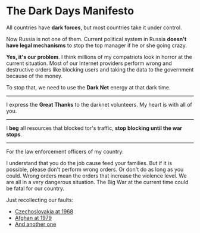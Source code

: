 # The Dark Days Manifesto

All countries have **dark forces**, but most countries take it under control.

Now Russia is not one of them. Current political system in Russia **doesn't have legal mechanisms** to stop the top manager if he or she going crazy.

**Yes, it's our problem**. I think millions of my compatriots look in horror at the current situation.
Most of our Internet providers perform wrong and destructive orders like blocking users and taking the data to the government because of the money.

To stop that, we need to use the **Dark Net** energy at that dark time.

---

I express the **Great Thanks** to the darknet volunteers. My heart is with all of you.

---

I **beg** all resources that blocked tor's traffic, **stop blocking until the war stops**.

---

For the law enforcement officers of my country:

I understand that you do the job cause feed your families.
But if it is possible, please don't perform wrong orders. Or don't do as long as you could. Wrong orders mean the orders that increase the violence level. We are all in a very dangerous situation. The Big War at the current time could be fatal for our country.

Just recollecting our faults:

* [Czechoslovakia at 1968](https://en.wikipedia.org/wiki/Warsaw_Pact_invasion_of_Czechoslovakia)
* [Afghan at 1979](https://en.wikipedia.org/wiki/Soviet%E2%80%93Afghan_War)
* [And another one](https://en.wikipedia.org/wiki/2022_Russian_invasion_of_Ukraine)
